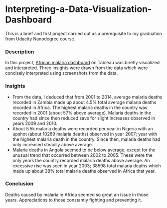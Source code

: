 # Interpreting-a-Data-Visualization-Dashboard
This is a brief and first project carried out as a prerequisite to my graduation from Udacity Nanodegree course.
### Description 

In this project, [African malaria dashboard](https://public.tableau.com/views/MakeoverMonday34Malaria_0/MalariainAfrica?:embed=y&:showVizHome=no&:display_count=y&:display_static_image=y&:bootstrapWhenNotified=true) on Tableau was briefly visualized and interpreted.
Three insights were drawn from the data which were concisely interpreted using screenshots from the data.

### Insights
* From the data, I deduced that from 2001 to 2014, average malaria deaths recorded in Zambia made up about 4.5% total average malaria deaths recorded in Africa. The highest malaria deaths in the country was recorded in 2001 (about 57% above average). Malaria deaths in the country had since then reduced save for slight increases observed in years 2009 and 2010.
* About 5.5k malaria deaths were recorded per year in Nigeria with an upshot (about 10289 malaria deaths) observed in year 2007; year with the highest malaria death in the country. Since then, malaria deaths had only increased steadily above average.
* Malaria deaths in Angola seemed to be below average, except for the unusual trend that occurred between 2002 to 2005. These were the only years the country recorded malaria deaths above average. An excessive rise was seen in year 2003; 38598 total malaria deaths which made up about 38% total malaria deaths observed in Africa that year.

### Conclusion
Deaths caused by malaria in Africa seemed so great an issue in those years. Appreciations to those constantly fighting and preventing it.
